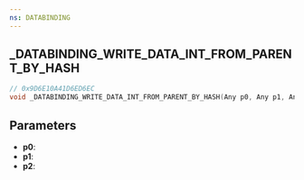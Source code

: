 ```yaml
---
ns: DATABINDING
---
```

## _DATABINDING_WRITE_DATA_INT_FROM_PARENT_BY_HASH

```c
// 0x9D6E10A41D6ED6EC
void _DATABINDING_WRITE_DATA_INT_FROM_PARENT_BY_HASH(Any p0, Any p1, Any p2);
```

## Parameters
* **p0**:
* **p1**:
* **p2**:
